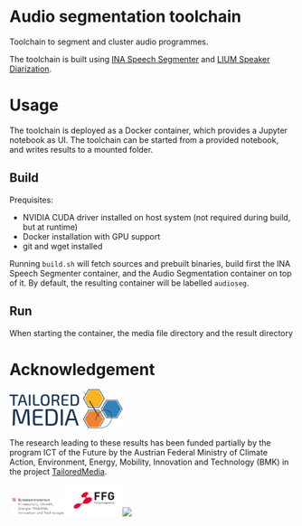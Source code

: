 # Audio segmentation toolchain

Toolchain to segment and cluster audio programmes.

The toolchain is built using [INA Speech Segmenter](https://github.com/ina-foss/inaSpeechSegmenter) and [LIUM Speaker Diarization](https://projets-lium.univ-lemans.fr/spkdiarization/). 

# Usage

The toolchain is deployed as a Docker container, which provides a Jupyter notebook as UI. The toolchain can be started from a provided notebook, and writes results to a mounted folder.

## Build

Prequisites:
- NVIDIA CUDA driver installed on host system (not required during build, but at runtime)
- Docker installation with GPU support
- git and wget installed

Running ```build.sh``` will fetch sources and prebuilt binaries, build first the INA Speech Segmenter container, and the Audio Segmentation container on top of it. By default, the resulting container will be labelled ```audioseg```.
 
## Run

When starting the container, the media file directory and the result directory 


# Acknowledgement

<img src="img/Tailored_Media_Logo_Final.png" width="200">

The research leading to these results has been funded partially by the program ICT of the Future by the Austrian Federal Ministry of Climate Action, Environment, Energy, Mobility, Innovation and Technology (BMK) in the project [TailoredMedia](https://www.joanneum.at/en/digital/reference-projects/tailoredmedia). 

<img src="img/BMK_Logo_srgb.png" width="100"><img src="img/FFG_Logo_DE_RGB_1000px.png" width="100"><img src="img/normal-reproduction-low-resolution.jpg" width="100">
